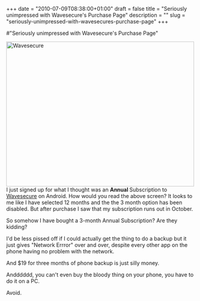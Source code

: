+++
date = "2010-07-09T08:38:00+01:00"
draft = false
title = "Seriously unimpressed with Wavesecure's Purchase Page"
description = ""
slug = "seriously-unimpressed-with-wavesecures-purchase-page"
+++

#"Seriously unimpressed with Wavesecure's Purchase Page"


 <p><div class='p_embed p_image_embed'>
<a href="http://getfile4.posterous.com/getfile/files.posterous.com/temp-2010-07-09/ldudrItqCbjlIAkqhbxqBEoCDtcxdmHzsurHqokkfamurDlJCtbbrjrBmkJy/wavesecure.jpg.scaled1000.jpg"><img alt="Wavesecure" height="385" src="http://getfile3.posterous.com/getfile/files.posterous.com/temp-2010-07-09/ldudrItqCbjlIAkqhbxqBEoCDtcxdmHzsurHqokkfamurDlJCtbbrjrBmkJy/wavesecure.jpg.scaled500.jpg" width="500" /></a>
</div>
I just signed up for what I thought was an <strong>Annual </strong>Subscription to <a href="https://www.wavesecure.com/buy.aspx">Wavesecure</a> on Android. How would you read the above screen? It looks to me like I have selected 12 months and the the 3 month option has been disabled. But after purchase I saw that my subscription runs out in October.</p>
<p>So somehow I have bought a 3-month Annual Subscription? Are they kidding?</p>
<p>I'd be less pissed off if I could actually get the thing to do a backup but it just gives "Network Errror" over and over, despite every other app on the phone having no problem with the network.</p>
<p>And $19 for three months of phone backup is just silly money.</p>
<p>Andddddd, you can't even buy the bloody thing on your phone, you have to do it on a PC.</p>
<p>Avoid.</p>
<p></p>
<p></p>
 
